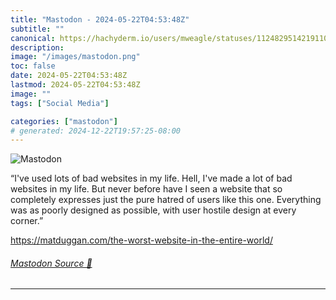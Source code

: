 ```yaml
---
title: "Mastodon - 2024-05-22T04:53:48Z"
subtitle: ""
canonical: https://hachyderm.io/users/mweagle/statuses/112482951421911009
description:
image: "/images/mastodon.png"
toc: false
date: 2024-05-22T04:53:48Z
lastmod: 2024-05-22T04:53:48Z
image: ""
tags: ["Social Media"]

categories: ["mastodon"]
# generated: 2024-12-22T19:57:25-08:00
---
```

![Mastodon](/images/mastodon.png)

<p>“I&#39;ve used lots of bad websites in my life. Hell, I&#39;ve made a lot of bad websites in my life. But never before have I seen a website that so completely expresses just the pure hatred of users like this one. Everything was as poorly designed as possible, with user hostile design at every corner.”</p><p><a href="https://matduggan.com/the-worst-website-in-the-entire-world/" target="_blank" rel="nofollow noopener noreferrer" translate="no"><span class="invisible">https://</span><span class="ellipsis">matduggan.com/the-worst-websit</span><span class="invisible">e-in-the-entire-world/</span></a></p>


###### [Mastodon Source 🐘](https://hachyderm.io/@mweagle/112482951421911009)

___
